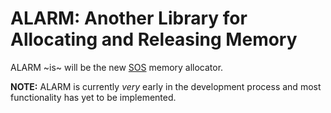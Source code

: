 ALARM: Another Library for Allocating and Releasing Memory
==========================================================

ALARM ~is~ will be the new [SOS](https://github.com/hawkw/sos-kernel) memory allocator.

**NOTE:** ALARM is currently _very_ early in the development process and most functionality has yet to be implemented.
